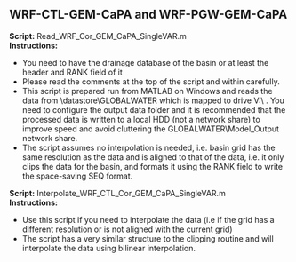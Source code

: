 ## WRF-CTL-GEM-CaPA and WRF-PGW-GEM-CaPA
**Script:** Read_WRF_Cor_GEM_CaPA_SingleVAR.m  
**Instructions:**
- You need to have the drainage database of the basin or at least the header and RANK field of it
- Please read the comments at the top of the script and within carefully.
- This script is prepared run from MATLAB on Windows and reads the data from \\datastore\GLOBALWATER which is mapped to drive V:\ . You need to configure the output data folder and it is recommended that the processed data is written to a local HDD (not a network share) to improve speed and avoid cluttering the GLOBALWATER\Model_Output network share.
- The script assumes no interpolation is needed, i.e. basin grid has the same resolution as the data and is aligned to that of the data, i.e. it only clips the data for the basin, and formats it using the RANK field to write the space-saving SEQ format.

**Script:** Interpolate_WRF_CTL_Cor_GEM_CaPA_SingleVAR.m  
**Instructions:**  
- Use this script if you need to interpolate the data (i.e if the grid has a different resolution or is not aligned with the current grid)
- The script has a very similar structure to the clipping routine and will interpolate the data using bilinear interpolation.
